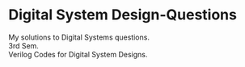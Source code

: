 # Digital System Design-Questions

My solutions to Digital Systems questions.  
3rd Sem.  
Verilog Codes for Digital System Designs.
